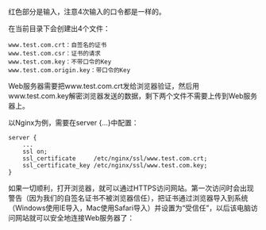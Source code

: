红色部分是输入，注意4次输入的口令都是一样的。

在当前目录下会创建出4个文件：

```
www.test.com.crt：自签名的证书
www.test.com.csr：证书的请求
www.test.com.key：不带口令的Key
www.test.com.origin.key：带口令的Key
```

Web服务器需要把www.test.com.crt发给浏览器验证，然后用www.test.com.key解密浏览器发送的数据，剩下两个文件不需要上传到Web服务器上。

以Nginx为例，需要在server {...}中配置：

```nginx
server {
    ...
    ssl on;
    ssl_certificate     /etc/nginx/ssl/www.test.com.crt;
    ssl_certificate_key /etc/nginx/ssl/www.test.com.key;
}
```

如果一切顺利，打开浏览器，就可以通过HTTPS访问网站。第一次访问时会出现警告（因为我们的自签名证书不被浏览器信任），把证书通过浏览器导入到系统（Windows使用IE导入，Mac使用Safari导入）并设置为“受信任”，以后该电脑访问网站就可以安全地连接Web服务器了：

